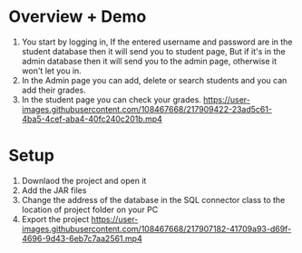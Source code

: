 # Overview + Demo
1. You start by logging in, If the entered username and password are in the student database then it will send you to student page, But if it's in the admin database then it will send you to the admin page, otherwise it won't let you in.
2. In the Admin page you can add, delete or search students and you can add their grades.
3. In the student page you can check your grades.
https://user-images.githubusercontent.com/108467668/217909422-23ad5c61-4ba5-4cef-aba4-40fc240c201b.mp4
# Setup
1. Downlaod the project and open it
2. Add the JAR files
3. Change the address of the database in the SQL connector class to the location of project folder on your PC
4. Export the project
https://user-images.githubusercontent.com/108467668/217907182-41709a93-d69f-4696-9d43-6eb7c7aa2561.mp4

